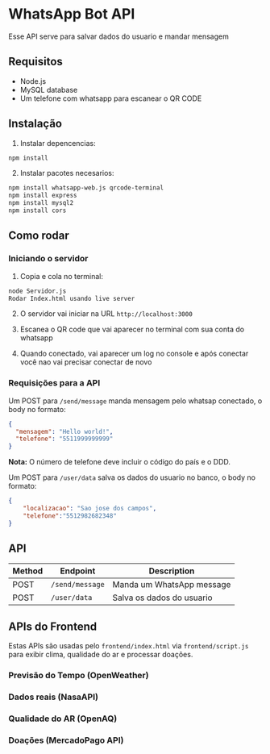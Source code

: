 # WhatsApp Bot API

Esse API serve para salvar dados do usuario e mandar mensagem

## Requisitos

- Node.js 
- MySQL database 
- Um telefone com whatsapp para escanear o QR CODE

## Instalação

1. Instalar depencencias:
```bash
npm install
```

2. Instalar pacotes necesarios:
```bash
npm install whatsapp-web.js qrcode-terminal
npm install express
npm install mysql2
npm install cors
```

## Como rodar

### Iniciando o servidor

1. Copia e cola no terminal:
```bash
node Servidor.js
Rodar Index.html usando live server
```

2. O servidor vai iniciar na URL `http://localhost:3000`

3. Escanea o QR code que vai aparecer no terminal com sua conta do whatsapp

4. Quando conectado, vai aparecer um log no console e após conectar você nao vai precisar conectar de novo

### Requisições para a API

Um POST para `/send/message` manda mensagem pelo whatsap conectado, o body no formato:

```json
{
  "mensagem": "Hello world!",
  "telefone": "5511999999999"
}
```

**Nota:** O número de telefone deve incluir o código do país e o DDD.

Um POST para `/user/data` salva os dados do usuario no banco, o body no formato:

```json
{
    "localizacao": "Sao jose dos campos",
    "telefone":"5512982682348"
}
```

## API

| Method | Endpoint | Description |
|--------|----------|-------------|
| POST | `/send/message` | Manda um WhatsApp message |
| POST | `/user/data` | Salva os dados do usuario |



## APIs do Frontend

Estas APIs são usadas pelo `frontend/index.html` via `frontend/script.js` para exibir clima, qualidade do ar e processar doações.

### Previsão do Tempo (OpenWeather)

### Dados reais (NasaAPI)

### Qualidade do AR (OpenAQ)

### Doações (MercadoPago API)

